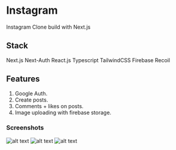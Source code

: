 # Instagram

Instagram Clone build with Next.js

## Stack

Next.js Next-Auth React.js Typescript TailwindCSS Firebase Recoil

## Features

1. Google Auth.
2. Create posts.
3. Comments + likes on posts.
4. Image uploading with firebase storage.

### Screenshots

![alt text](https://imgur.com/MN96p4a.png 'App Photo')
![alt text](https://imgur.com/hYUkLv8.png 'App Photo')
![alt text](https://imgur.com/Vqok6VS.png 'App Photo')
